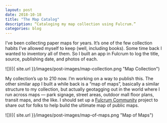 ```yaml
---
layout: post
date: 2018-10-18
title: "The Map Catalog"
description: “Cataloging my map collection using Fulcrum.”
categories: blog
---
```


I’ve been collecting paper maps for years. It’s one of the few collection habits I’ve allowed myself to keep (well, including books). Some time back I wanted to inventory all of them. So I built an app in Fulcrum to log the title, source, publishing date, and photos of each.

![]({{ site.url }}/images/post-images/map-collection.png "Map Collection")

My collection’s up to 210 now. I’m working on a way to publish this. The other similar app I built a while back is a “map of maps”, basically a similar structure to my collection, but actually geotagging out in the world where I run across maps — park signage, street areas, outdoor mall floor plans, transit maps, and the like. I should set up a [Fulcrum Community](https://www.fulcrumapp.com/community "Fulcrum Community") project to share out for folks to help build the ultimate map of public maps.

![]({{ site.url }}/images/post-images/map-of-maps.png "Map of Maps")
